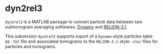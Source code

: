 # dyn2rel3
`dyn2rel3` is a MATLAB package to convert particle data between two subtomogram averaging softwares: [Dynamo](https://www.dynamo-em.org/) and [RELION-3.1](https://relion.readthedocs.io/en/release-3.1/).

This subversion `dyn2rel3` supports export of a `Dynamo`-style particles table as `.tbl` file and associated tomograms to the `RELION-3.1`-style `.star` files for particles and tomograms.
